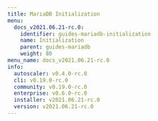 ```yaml
---
title: MariaDB Initialization
menu:
  docs_v2021.06.21-rc.0:
    identifier: guides-mariadb-initialization
    name: Initialization
    parent: guides-mariadb
    weight: 80
menu_name: docs_v2021.06.21-rc.0
info:
  autoscaler: v0.4.0-rc.0
  cli: v0.19.0-rc.0
  community: v0.19.0-rc.0
  enterprise: v0.6.0-rc.0
  installer: v2021.06.21-rc.0
  version: v2021.06.21-rc.0
---
```



